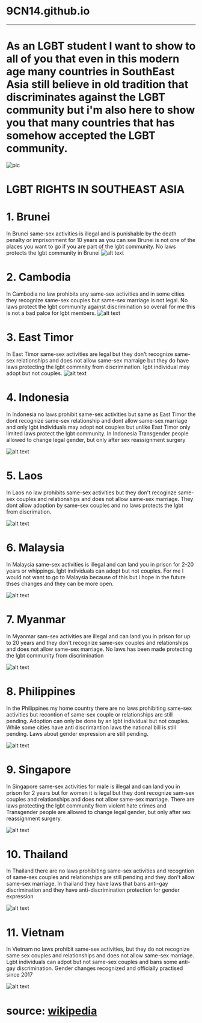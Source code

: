 # 9CN14.github.io
--------------------

# As an LGBT student I want to show to all of you that even in this modern age many countries in SouthEast Asia still believe in old tradition that discriminates against the LGBT community  but i'm also here to show you that many countries that has somehow accepted the LGBT community.

![pic](https://d3i6fh83elv35t.cloudfront.net/static/2022/06/2020-10-31T100354Z_1098708187_RC2MTJ91LRDW_RTRMADP_3_GAY-PRIDE-TAIWAN-1200x800.jpg)

# LGBT RIGHTS IN SOUTHEAST ASIA

# 1. Brunei
In Brunei same-sex activities is illegal and is punishable by the death penalty or imprisonment for 10 years as you can see Brunei is not one of the places you want to go if you are part of the lgbt community. No laws protects the lgbt community in Brunei
![alt text](https://upload.wikimedia.org/wikipedia/commons/9/9c/Flag_of_Brunei.svg)
# 2. Cambodia
In Cambodia no law prohibits any same-sex activities and in some cities they recognize same-sex couples but same-sex marriage is not legal. No laws protect the lgbt community against discrimination so overall for me this is not a bad palce for lgbt members.
 ![alt text](https://upload.wikimedia.org/wikipedia/commons/8/83/Flag_of_Cambodia.svg)
# 3. East Timor
In East Timor same-sex activities are legal but they don't recognize same-sex relationships and does not allow same-sex marraige but they do have laws protecting the lgbt commnity from discrimination. lgbt individual may adopt but not couples.
![alt text](https://upload.wikimedia.org/wikipedia/commons/2/26/Flag_of_East_Timor.svg)
# 4. Indonesia
In Indonesia no laws prohibit same-sex activities but same as East Timor the dont recognize same-sex relationship and dont allow same-sex marriage and only lgbt individuals may adopt not couples but unlike East Timor only limited laws protect the lgbt community.  In Indonesia Transgender people allowed to change legal gender, but only after sex reassignment surgery 

![alt text](https://cdn.britannica.com/48/1648-004-A33B72D8/Flag-Indonesia.jpg)
# 5. Laos 
In Laos no law prohibits same-sex activities but they don't recoginze same-sex couples and relationships and does not allow same-sex marriage. They dont allow adoption by same-sex couples and no laws protects the lgbt from discrimation.  

![alt text](https://cdn.britannica.com/29/4029-004-D7D8C514/Flag-Laos.jpg)
# 6. Malaysia 
In Malaysia same-sex activities is illegal and can land you in prison for 2-20 years or whippings. lgbt individuals can adopt but not couples. For me I would not  want to go to Malaysia because of this but i hope in the future thses changes and they can be more open.

![alt text](https://cdn.britannica.com/31/4031-004-82B0F3A9/Flag-Malaysia.jpg)
# 7. Myanmar 
In Myanmar sam-sex activities are illegal and can land you in prison for up to 20 years and they don't recognize same-sex couples and relationships and does not allow same-sex marriage. No laws has been made protecting the lgbt community from discrimination

![alt text](https://cdn.britannica.com/34/4034-004-B478631E/Flag-Myanmar.jpg)
# 8. Philippines 
In the Philippines my home country there are no laws prohibiting same-sex activities but recontion of same-sex couple or relationships are still pending. Adoption can only be done by an lgbt individual but not couples. While some cities have anti discrimantion laws the national bill is still pending. Laws about gender expression are still pending. 

![alt text](https://cdn.britannica.com/73/3473-004-6E573BFA/Flag-Philippines.jpg)
# 9. Singapore
In Singapore same-sex activities for male is illegal and can land you in prison for 2 years but for women it is legal but they dont recognize sam-sex couples and relationships and does not allow same-sex marriage. There are laws protecting the lgbt community from violent hate crimes and Transgender people are allowed to change legal gender, but only after sex reassignment surgery. 

![alt text](https://cdn.britannica.com/36/4036-050-37052A78/Flag-Singapore.jpg)
# 10. Thailand
In Thailand there are no laws prohibiting same-sex activities and recogntion of same-sex couples and relationships are still pending and they don't allow same-sex marriage. In thailand they have laws that bans anti-gay discrimination and they have anti-discrimination protection for gender expression  

![alt text](https://upload.wikimedia.org/wikipedia/commons/a/a9/Flag_of_Thailand.svg)
# 11. Vietnam
In Vietnam no laws prohibit same-sex activities, but they do not recognize same sex couples and relationships and does not allow same-sex marriage. Lgbt individuals can adpot but not same-sex couples and bans some anti-gay discrimination. Gender changes recognized and officially practised since 2017

![alt text](https://upload.wikimedia.org/wikipedia/commons/2/21/Flag_of_Vietnam.svg)

# source: [wikipedia](https://en.wikipedia.org/wiki/LGBT_rights_in_Asia)

